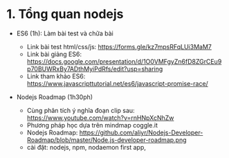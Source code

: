 # 1. Tổng quan nodejs
+ ES6 (1h): Làm bài test và chữa bài
  - Link bài test html/css/js: https://forms.gle/kz7mpsRFqLUi3MaM7
  - Link bài giảng ES6:
    https://docs.google.com/presentation/d/1O0VMFgyZn6fD8ZGrCEu9p70BUWRxBy7ADthMyiPdRfs/edit?usp=sharing
  - Link tham khảo ES6:
    https://www.javascripttutorial.net/es6/javascript-promise-race/

+ Nodejs Roadmap (1h30ph)
  - Cùng phân tích ý nghĩa đoạn clip sau: https://www.youtube.com/watch?v=rnHNpXcNhZw
  - Phương pháp học dựa trên mindmap coggle.it
  - Nodejs Roadmap: https://github.com/aliyr/Nodejs-Developer-Roadmap/blob/master/Node.js-developer-roadmap.png
  - cài đặt: nodejs, npm, nodaemon first app, 
